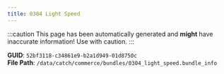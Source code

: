 ```yaml
---
title: 0304 Light Speed
---
```


:::caution
This page has been automatically generated and **might** have inaccurate information!
Use with caution.
:::

**GUID**: `52bf3118-c34861e9-b2a1d949-01d8750c`  
**File Path**: `/data/catch/commerce/bundles/0304_light_speed.bundle_info`
